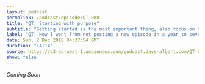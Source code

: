 ```yaml
---
layout: podcast
permalink: /podcast/episode/QT-008
title: "QT: Starting with purpose"
subtitle: "Getting started is the most important thing, also focus on the purpose"
label: "QT: How I went from not posting a new episode in a year to several per week"
date: Sun, 2 Dec 2018 04:37:54 GMT
duration: "14:14"
source: https://s3-eu-west-1.amazonaws.com/podcast.dave-albert.com/QT-008-Starting-with-purpose.mp3
show: false
---
```


<i> Coming Soon </i>

